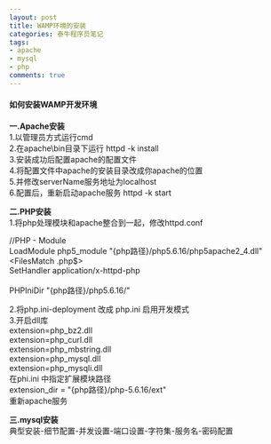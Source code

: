 ```yaml
---
layout: post
title: WAMP环境的安装
categories: 泰牛程序员笔记
tags: 
- apache
- mysql
- php
comments: true
---
```



#### 如何安装WAMP开发环境

**一.Apache安装**  
1.以管理员方式运行cmd   
2.在apache\bin目录下运行 httpd -k install   
3.安装成功后配置apache的配置文件   
4.将配置文件中apache的安装目录改成你apache的位置   
5.并修改serverName服务地址为localhost  
6.配置后，重新启动apache服务   httpd -k start  

**二.PHP安装**  
1.将php处理模块和apache整合到一起，修改httpd.conf

//PHP - Module   
LoadModule php5_module "{php路径}/php5.6.16/php5apache2_4.dll"  
<FilesMatch \.php$>   
    SetHandler application/x-httpd-php   
</FilesMatch>   
PHPIniDir "{php路径}/php5.6.16/"  

2.将php.ini-deployment  改成 php.ini 启用开发模式  
3.开启dll库   
extension=php_bz2.dll   
extension=php_curl.dll   
extension=php_mbstring.dll   
extension=php_mysql.dll   
extension=php_mysqli.dll   
在phi.ini 中指定扩展模块路径    
extension_dir = "{php路径}/php-5.6.16/ext"    
重新apache服务

**三.mysql安装**  
典型安装-细节配置-并发设置-端口设置-字符集-服务名-密码配置